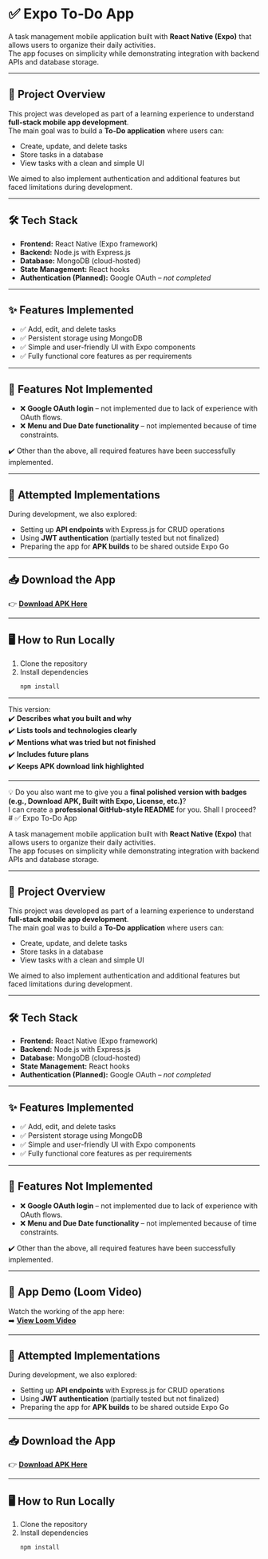 # ✅ Expo To-Do App

A task management mobile application built with **React Native (Expo)** that allows users to organize their daily activities.  
The app focuses on simplicity while demonstrating integration with backend APIs and database storage.

---

## 📌 Project Overview
This project was developed as part of a learning experience to understand **full-stack mobile app development**.  
The main goal was to build a **To-Do application** where users can:  
- Create, update, and delete tasks  
- Store tasks in a database  
- View tasks with a clean and simple UI  

We aimed to also implement authentication and additional features but faced limitations during development.

---

## 🛠️ Tech Stack
- **Frontend:** React Native (Expo framework)  
- **Backend:** Node.js with Express.js  
- **Database:** MongoDB (cloud-hosted)  
- **State Management:** React hooks  
- **Authentication (Planned):** Google OAuth – *not completed*  

---

## ✨ Features Implemented
- ✅ Add, edit, and delete tasks  
- ✅ Persistent storage using MongoDB  
- ✅ Simple and user-friendly UI with Expo components  
- ✅ Fully functional core features as per requirements  

---

## 🚧 Features Not Implemented
- ❌ **Google OAuth login** – not implemented due to lack of experience with OAuth flows.  
- ❌ **Menu and Due Date functionality** – not implemented because of time constraints.  

✔️ Other than the above, all required features have been successfully implemented.

---

## 🚀 Attempted Implementations
During development, we also explored:  
- Setting up **API endpoints** with Express.js for CRUD operations  
- Using **JWT authentication** (partially tested but not finalized)  
- Preparing the app for **APK builds** to be shared outside Expo Go  

---

## 📥 Download the App
👉 [**Download APK Here**](https://drive.google.com/file/d/1HvKsbRnzwdEmL8Fia7Jw16MUnZyp-a1f/view)

---

## 🖥️ How to Run Locally
1. Clone the repository  
2. Install dependencies  
   ```bash
   npm install

---

This version:  
✔️ **Describes what you built and why**  
✔️ **Lists tools and technologies clearly**  
✔️ **Mentions what was tried but not finished**  
✔️ **Includes future plans**  
✔️ **Keeps APK download link highlighted**  

---

💡 Do you also want me to give you a **final polished version with badges (e.g., Download APK, Built with Expo, License, etc.)**?  
I can create a **professional GitHub-style README** for you. Shall I proceed?# ✅ Expo To-Do App

A task management mobile application built with **React Native (Expo)** that allows users to organize their daily activities.  
The app focuses on simplicity while demonstrating integration with backend APIs and database storage.

---

## 📌 Project Overview
This project was developed as part of a learning experience to understand **full-stack mobile app development**.  
The main goal was to build a **To-Do application** where users can:  
- Create, update, and delete tasks  
- Store tasks in a database  
- View tasks with a clean and simple UI  

We aimed to also implement authentication and additional features but faced limitations during development.

---

## 🛠️ Tech Stack
- **Frontend:** React Native (Expo framework)  
- **Backend:** Node.js with Express.js  
- **Database:** MongoDB (cloud-hosted)  
- **State Management:** React hooks  
- **Authentication (Planned):** Google OAuth – *not completed*  

---

## ✨ Features Implemented
- ✅ Add, edit, and delete tasks  
- ✅ Persistent storage using MongoDB  
- ✅ Simple and user-friendly UI with Expo components  
- ✅ Fully functional core features as per requirements  

---

## 🚧 Features Not Implemented
- ❌ **Google OAuth login** – not implemented due to lack of experience with OAuth flows.  
- ❌ **Menu and Due Date functionality** – not implemented because of time constraints.  

✔️ Other than the above, all required features have been successfully implemented.

---

## 🎥 App Demo (Loom Video)
Watch the working of the app here:  
➡️ [**View Loom Video**](https://drive.google.com/file/d/11pGFXb8dkKilCvE11t_bo6NHLE7MXjai/view?usp=drivesdk)

---

## 🚀 Attempted Implementations
During development, we also explored:  
- Setting up **API endpoints** with Express.js for CRUD operations  
- Using **JWT authentication** (partially tested but not finalized)  
- Preparing the app for **APK builds** to be shared outside Expo Go  

---

## 📥 Download the App
👉 [**Download APK Here**](https://drive.google.com/file/d/1HvKsbRnzwdEmL8Fia7Jw16MUnZyp-a1f/view)

---

## 🖥️ How to Run Locally
1. Clone the repository  
2. Install dependencies  
   ```bash
   npm install

